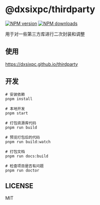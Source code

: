 # @dxsixpc/thirdparty

[![NPM version](https://img.shields.io/npm/v/@dxsixpc/thirdparty.svg?style=flat)](https://npmjs.org/package/@dxsixpc/thirdparty)
[![NPM downloads](http://img.shields.io/npm/dm/@dxsixpc/thirdparty.svg?style=flat)](https://npmjs.org/package/@dxsixpc/thirdparty)

用于对一些第三方库进行二次封装和调整

## 使用

https://dxsixpc.github.io/thirdparty

## 开发

```shell
# 安装依赖
pnpm install

# 本地开发
pnpm start

# 打包资源库代码
pnpm run build

# 预览打包后的代码
pnpm run build:watch

# 打包文档
pnpm run docs:build

# 检查项目是否有问题
pnpm run doctor
```

## LICENSE

MIT
